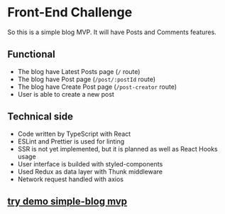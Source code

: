 # Front-End Challenge

So this is a simple blog MVP. It will have Posts and Comments features.

## Functional

- The blog have Latest Posts page (`/` route)
- The blog have Post page (`/post/:postId` route)
- The blog have Create Post page (`/post-creator` route)
- User is able to create a new post

## Technical side

- Code written by TypeScript with React
- ESLint and Prettier is used for linting
- SSR is not yet implemented, but it is planned as well as React Hooks usage
- User interface is builded with styled-components
- Used Redux as data layer with Thunk middleware
- Network request handled with axios

## [try demo simple-blog mvp](https://arthurlavrin.github.io/blog-app-tsx/build/index.html)
